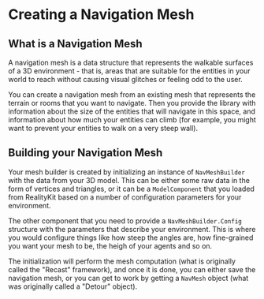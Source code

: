 # Creating a Navigation Mesh

## What is a Navigation Mesh

A navigation mesh is a data structure that represents the walkable
surfaces of a 3D environment - that is, areas that are suitable for
the entities in your world to reach without causing visual glitches or feeling
odd to the user.

You can create a navigation mesh from an existing mesh that represents the
terrain or rooms that you want to navigate.   Then you provide the library with
information about the size of the entities that will navigate in this space, and
information about how much your entities can climb (for example, you might want
to prevent your entities to walk on a very steep wall).

## Building your Navigation Mesh

Your mesh builder is created by initializing an instance of ``NavMeshBuilder``
with the data from your 3D model.  This can be either some raw data in the form
of vertices and triangles, or it can be a `ModelComponent` that you
loaded from RealityKit based on a number of configuration parameters
for your environment.

The other component that you need to provide a ``NavMeshBuilder.Config``
structure with the parameters that describe your environment.  This is where you
would configure things like how steep the angles are, how fine-grained you want
your mesh to be, the heigh of your agents and so on.

The initialization will perform the mesh computation (what is
originally called the "Recast" framework), and once it is done, you
can either save the navigation mesh, or you can get to work by getting
a ``NavMesh`` object (what was originally called a "Detour" object).


